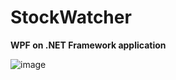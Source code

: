 # StockWatcher
<b>WPF on .NET Framework application</b>

![image](https://user-images.githubusercontent.com/32191482/131389207-d690f71e-badd-48aa-838c-3c584d0c29c6.png)

